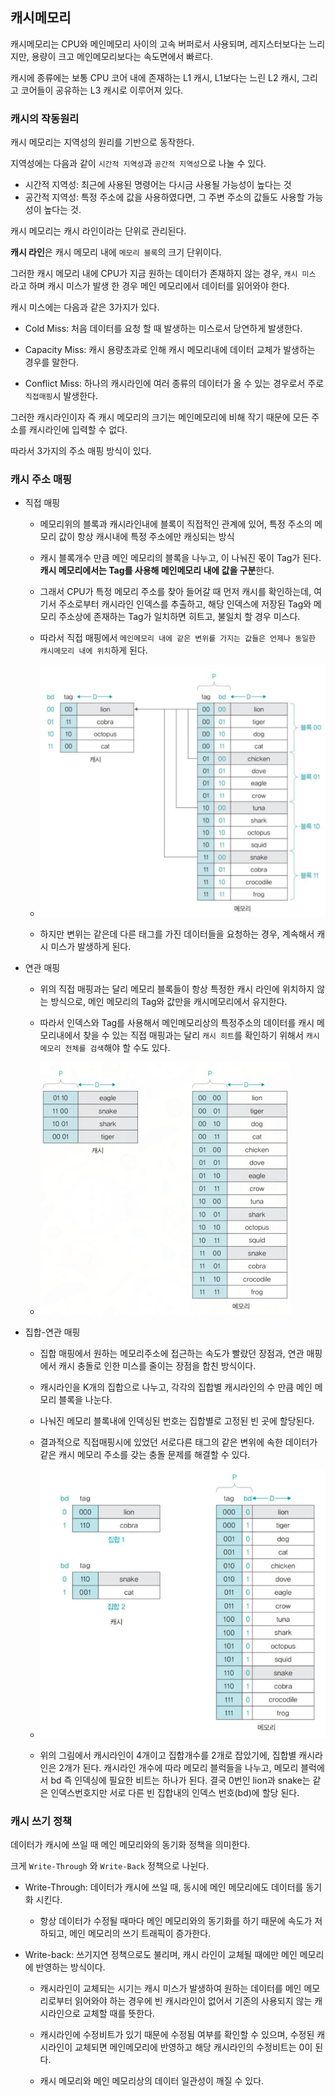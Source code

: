## 캐시메모리

캐시메모리는 CPU와 메인메모리 사이의 고속 버퍼로서 사용되며, 레지스터보다는 느리지만, 용량이 크고 메인메모리보다는 속도면에서 빠르다.

캐시에 종류에는 보통 CPU 코어 내에 존재하는 L1 캐시, L1보다는 느린 L2 캐시, 그리고 코어들이 공유하는 L3 캐시로 이루어져 있다.

### 캐시의 작동원리

캐시 메모리는 지역성의 원리를 기반으로 동작한다.

지역성에는 다음과 같이 `시간적 지역성`과 `공간적 지역성`으로 나눌 수 있다.

- 시간적 지역성: 최근에 사용된 명령어는 다시금 사용될 가능성이 높다는 것
- 공간적 지역성: 특정 주소에 값을 사용하였다면, 그 주변 주소의 값들도 사용할 가능성이 높다는 것.

캐시 메모리는 캐시 라인이라는 단위로 관리된다.

**캐시 라인**은 캐시 메모리 내에 `메모리 블록`의 크기 단위이다.

그러한 캐시 메모리 내에 CPU가 지금 원하는 데이터가 존재하지 않는 경우, `캐시 미스` 라고 하며 캐시 미스가 발생 한 경우 메인 메모리에서 데이터를 읽어와야 한다.

캐시 미스에는 다음과 같은 3가지가 있다.

- Cold Miss: 처음 데이터를 요청 할 때 발생하는 미스로서 당연하게 발생한다.

- Capacity Miss: 캐시 용량초과로 인해 캐시 메모리내에 데이터 교체가 발생하는 경우를 말한다.

- Conflict Miss: 하나의 캐시라인에 여러 종류의 데이터가 올 수 있는 경우로서 주로 `직접매핑`시 발생한다.

그러한 캐시라인이자 즉 캐시 메모리의 크기는 메인메모리에 비해 작기 때문에 모든 주소를 캐시라인에 입력할 수 없다.

따라서 3가지의 주소 매핑 방식이 있다.

### 캐시 주소 매핑

- 직접 매핑
    - 메모리위의 블록과 캐시라인내에 블록이 직접적인 관계에 있어, 특정 주소의 메모리 값이 항상 캐시내에 특정 주소에만 캐싱되는 방식

    - 캐시 블록개수 만큼 메인 메모리의 블록을 나누고, 이 나눠진 몫이 Tag가 된다. **캐시 메모리에서는 Tag를 사용해 메인메모리 내에 값을 구분**한다.
    
    - 그래서 CPU가 특정 메모리 주소를 찾아 들어갈 때 먼저 캐시를 확인하는데, 여기서 주소로부터 캐시라인 인덱스를 추출하고, 해당 인덱스에 저장된 Tag와 메모리 주소상에 존재하는 Tag가 일치하면 히트고, 불일치 할 경우 미스다.

    - 따라서 직접 매핑에서 `메인메모리 내에 같은 변위를 가지는 값들은 언제나 동일한 캐시메모리 내에 위치`하게 된다.

    - ![alt text](./images/image-37.png)

    - 하지만 변위는 같은데 다른 태그를 가진 데이터들을 요청하는 경우, 계속해서 캐시 미스가 발생하게 된다.
    
- 연관 매핑
    - 위의 직접 매핑과는 달리 메모리 블록들이 항상 특정한 캐시 라인에 위치하지 않는 방식으로, 메인 메모리의 Tag와 값만을 캐시메모리에서 유지한다.

    - 따라서 인덱스와 Tag를 사용해서 메인메모리상의 특정주소의 데이터를 캐시 메모리내에서 찾을 수 있는 직접 매핑과는 달리 `캐시 히트`를 확인하기 위해서 `캐시 메모리 전체를 검색`해야 할 수도 있다.

    - ![alt text](./images/image-38.png)
    
- 집합-연관 매핑
    - 집합 매핑에서 원하는 메모리주소에 접근하는 속도가 빨랐던 장점과, 연관 매핑에서 캐시 충돌로 인한 미스를 줄이는 장점을 합친 방식이다.

    - 캐시라인을 K개의 집합으로 나누고, 각각의 집합별 캐시라인의 수 만큼 메인 메모리 블록을 나눈다.

    - 나눠진 메모리 블록내에 인덱싱된 번호는 집합별로 고정된 빈 곳에 할당된다.

    - 결과적으로 직접매핑시에 있었던 서로다른 태그의 같은 변위에 속한 데이터가 같은 캐시 메모리 주소를 갖는 충돌 문제를 해결할 수 있다.

    - ![alt text](./images/image-39.png)

    - 위의 그림에서 캐시라인이 4개이고 집합개수를 2개로 잡았기에, 집합별 캐시라인은 2개가 된다. 캐시라인 개수에 따라 메모리 블럭들을 나누고, 메모리 블럭에서 bd 즉 인덱싱에 필요한 비트는 하나가 된다. 결국 0번인 lion과 snake는 같은 인덱스번호지만 서로 다른 빈 집합내의 인덱스 번호(bd)에 할당 된다.

### 캐시 쓰기 정책

데이터가 캐시에 쓰일 때 메인 메모리와의 동기화 정책을 의미한다.

크게 `Write-Through` 와 `Write-Back` 정책으로 나뉜다.

- Write-Through: 데이터가 캐시에 쓰일 때, 동시에 메인 메모리에도 데이터를 동기화 시킨다.
    - 항상 데이터가 수정될 때마다 메인 메모리와의 동기화를 하기 때문에 속도가 저하되고, 메인 메모리의 쓰기 트래픽이 증가한다.

- Write-back: 쓰기지연 정책으로도 불리며, 캐시 라인이 교체될 때에만 메인 메모리에 반영하는 방식이다.

    - 캐시라인이 교체되는 시기는 캐시 미스가 발생하여 원하는 데이터를 메인 메모리로부터 읽어와야 하는 경우에 빈 캐시라인이 없어서 기존의 사용되지 않는 캐시라인으로 교체할 때를 뜻한다.

    - 캐시라인에 수정비트가 있기 때문에 수정됨 여부를 확인할 수 있으며, 수정된 캐시라인이 교체되면 메인메모리에 반영하고 해당 캐시라인의 수정비트는 0이 된다.

    - 캐시 메모리와 메인 메모리상의 데이터 일관성이 깨질 수 있다.